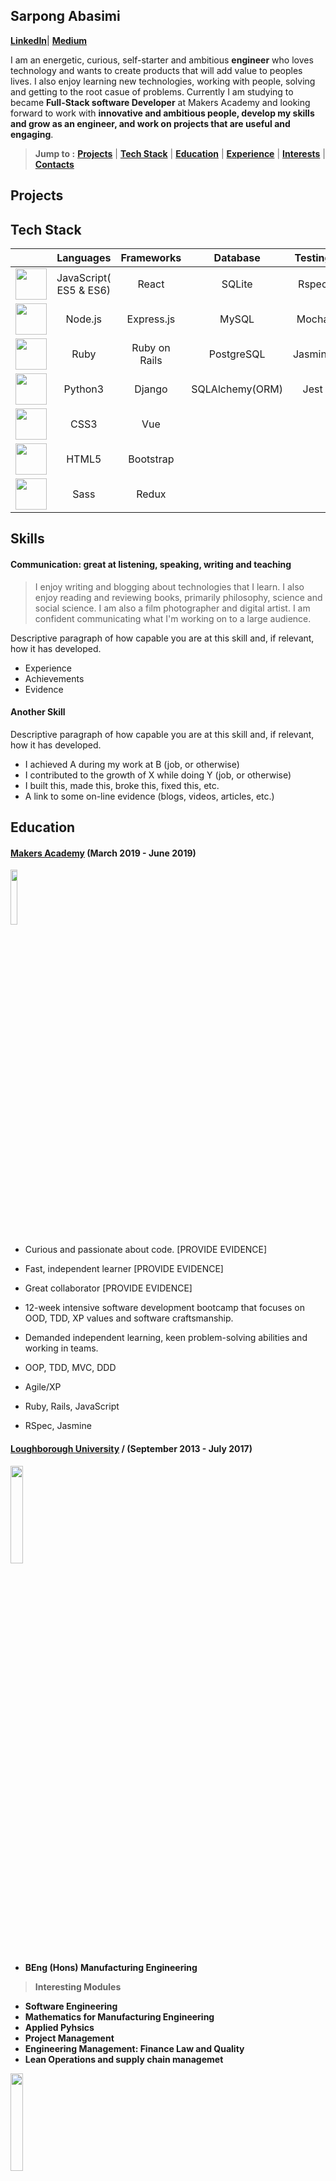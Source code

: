 ## Sarpong Abasimi
**[LinkedIn](https://uk.linkedin.com/in/sarpong-abasimi-353380163)**| **[Medium](https://medium.com/@1550707241489)**

I am an energetic, curious, self-starter and ambitious  **engineer** who loves technology and wants to create products that will add value to peoples lives. I also enjoy learning new technologies, working with people, solving and getting to the root casue of problems. Currently I am studying to became **Full-Stack software Developer** at Makers Academy and looking forward to work with **innovative and ambitious people, develop my skills and grow as an engineer, and work on projects that are useful and engaging**.

> **Jump to :** **[Projects](#projects)** | **[Tech Stack](#tech-stack)** | **[Education](#education)** | **[Experience](#experience)** | **[Interests](#interests)** | **[Contacts](#contacts)**



## Projects

## Tech Stack
|     | **Languages** |**Frameworks**|**Database**|**Testing**|**Tools**|**Design**|
|-----|    :---:      |    :---:     |    :---:   |   :---:   |  :---:  |  :---:   |
|<img src='https://user-images.githubusercontent.com/37377831/55037461-c586ec80-5015-11e9-8759-f4b12c778245.png' width='50'>| JavaScript( ES5 & ES6)|React | SQLite | Rspec | Git | AdobeXD |
|<img src='https://user-images.githubusercontent.com/37377831/55038471-d6852d00-5018-11e9-9456-4c513770b88c.png' width='50'>| Node.js | Express.js | MySQL | Mocha | npm | PhotoShop |
|<img src='https://user-images.githubusercontent.com/37377831/55039168-0f260600-501b-11e9-92b1-6bdae28d88c9.png' width='50'>| Ruby |Ruby on Rails | PostgreSQL | Jasmine | Heroku | Adobe Illustrator |
|<img src='https://user-images.githubusercontent.com/37377831/55039424-f66a2000-501b-11e9-801a-837f8db5f0cb.png' width='50'>| Python3 | Django | SQLAlchemy(ORM) | Jest | Linux |  |
|<img src='https://user-images.githubusercontent.com/37377831/55039685-0fbf9c00-501d-11e9-8a9b-69d6d8dbc628.png' width='50'> |CSS3             | Vue  |       |  | AWS | |
|<img src='https://user-images.githubusercontent.com/37377831/55040138-0fc09b80-501f-11e9-86f6-3a6794a9ce31.png' width='50'> |HTML5 |Bootstrap| | | | |
|<img src='https://user-images.githubusercontent.com/37377831/55040312-b9079180-501f-11e9-87c6-eb2d319fa049.png' width='50'> | Sass | Redux | | | | |


## Skills

#### Communication: great at listening, speaking, writing and teaching
> I enjoy writing and blogging about technologies that I learn. I also enjoy reading and reviewing books, primarily philosophy, science and social science. I am also a film photographer and digital artist. I am confident communicating what I'm working on to a large audience.

Descriptive paragraph of how capable you are at this skill and, if relevant, how it has developed.

- Experience
- Achievements
- Evidence

#### Another Skill

Descriptive paragraph of how capable you are at this skill and, if relevant, how it has developed.

- I achieved A during my work at B (job, or otherwise)
- I contributed to the growth of X while doing Y (job, or otherwise)
- I built this, made this, broke this, fixed this, etc.
- A link to some on-line evidence (blogs, videos, articles, etc.)

## Education

#### [Makers Academy](https://makers.tech) (March 2019 - June 2019)

<img src='https://user-images.githubusercontent.com/37377831/55031000-86e93600-5005-11e9-9014-cb1e6b54b081.png' width='15%'>

- Curious and passionate about code. [PROVIDE EVIDENCE]
- Fast, independent learner [PROVIDE EVIDENCE]
- Great collaborator [PROVIDE EVIDENCE]
- 12-week intensive software development bootcamp that focuses on OOD, TDD, XP values and software craftsmanship.
- Demanded independent learning, keen problem-solving abilities and working in teams.

- OOP, TDD, MVC, DDD
- Agile/XP
- Ruby, Rails, JavaScript
- RSpec, Jasmine

#### [Loughborough University](https://www.lboro.ac.uk) / **(September 2013 - July 2017)**
<img src='https://user-images.githubusercontent.com/37377831/55031967-c6b11d00-5007-11e9-876d-b0e9598bb8f0.png' width='20%'>

- **BEng (Hons) Manufacturing Engineering** 
> **Interesting Modules**
- **Software Engineering**
- **Mathematics for Manufacturing Engineering**
- **Applied Pyhsics**
- **Project Management**
- **Engineering Management: Finance Law and Quality**
- **Lean Operations and supply chain managemet**

<img src='https://user-images.githubusercontent.com/37377831/55033535-4f7d8800-500b-11e9-94ed-5f177aa34f35.png' width='20%'>

- CS50 Introduction to Computer Science | Online Course
- Python3
- Data Structure And Algorithms

#### [Liceo Scientifico Giorgione](https://www.liceogiorgione.gov.it), Italy (2009 - 2012)


## Experience

## Interests

## Contacts

**Company Name** (start_date to end_date)    
*Your job title*  
**Company Name** (start_date to end_date)   
*Your job title*  
